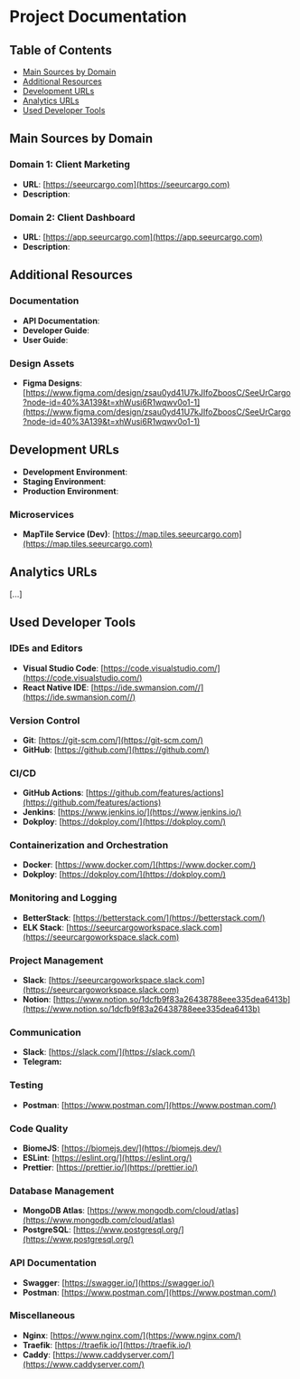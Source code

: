 # Project Documentation
## Table of Contents

- [Main Sources by Domain](#main-sources-by-domain)
- [Additional Resources](#additional-resources)
- [Development URLs](#development-urls)
- [Analytics URLs](#analytics-urls)
- [Used Developer Tools](#used-developer-tools)

## Main Sources by Domain

### Domain 1: Client Marketing

- **URL**: [https://seeurcargo.com](https://seeurcargo.com)
- **Description**: 

### Domain 2: Client Dashboard

- **URL**: [https://app.seeurcargo.com](https://app.seeurcargo.com)
- **Description**: 

## Additional Resources

### Documentation

- **API Documentation**:
- **Developer Guide**:
- **User Guide**: 

### Design Assets

- **Figma Designs**: [https://www.figma.com/design/zsau0yd41U7kJIfoZboosC/SeeUrCargo?node-id=40%3A139&t=xhWusi6R1wqwv0o1-1](https://www.figma.com/design/zsau0yd41U7kJIfoZboosC/SeeUrCargo?node-id=40%3A139&t=xhWusi6R1wqwv0o1-1)

## Development URLs

- **Development Environment**: 
- **Staging Environment**: 
- **Production Environment**: 

### Microservices

- **MapTile Service (Dev)**: [https://map.tiles.seeurcargo.com](https://map.tiles.seeurcargo.com)

## Analytics URLs

[...]

## Used Developer Tools

### IDEs and Editors

- **Visual Studio Code**: [https://code.visualstudio.com/](https://code.visualstudio.com/)
- **React Native IDE**: [https://ide.swmansion.com//](https://ide.swmansion.com//)

### Version Control

- **Git**: [https://git-scm.com/](https://git-scm.com/)
- **GitHub**: [https://github.com/](https://github.com/)

### CI/CD

- **GitHub Actions**: [https://github.com/features/actions](https://github.com/features/actions)
- **Jenkins**: [https://www.jenkins.io/](https://www.jenkins.io/)
- **Dokploy**: [https://dokploy.com/](https://dokploy.com/)

### Containerization and Orchestration

- **Docker**: [https://www.docker.com/](https://www.docker.com/)
- **Dokploy**: [https://dokploy.com/](https://dokploy.com/)

### Monitoring and Logging

- **BetterStack**: [https://betterstack.com/](https://betterstack.com/)
- **ELK Stack**: [https://seeurcargoworkspace.slack.com](https://seeurcargoworkspace.slack.com)

### Project Management

- **Slack**: [https://seeurcargoworkspace.slack.com](https://seeurcargoworkspace.slack.com)
- **Notion**: [https://www.notion.so/1dcfb9f83a26438788eee335dea6413b](https://www.notion.so/1dcfb9f83a26438788eee335dea6413b)

### Communication

- **Slack**: [https://slack.com/](https://slack.com/)
- **Telegram:**

### Testing

- **Postman**: [https://www.postman.com/](https://www.postman.com/)

### Code Quality

- **BiomeJS**: [https://biomejs.dev/](https://biomejs.dev/)
- **ESLint**: [https://eslint.org/](https://eslint.org/)
- **Prettier**: [https://prettier.io/](https://prettier.io/)

### Database Management

- **MongoDB Atlas**: [https://www.mongodb.com/cloud/atlas](https://www.mongodb.com/cloud/atlas)
- **PostgreSQL**: [https://www.postgresql.org/](https://www.postgresql.org/)

### API Documentation

- **Swagger**: [https://swagger.io/](https://swagger.io/)
- **Postman**: [https://www.postman.com/](https://www.postman.com/)

### Miscellaneous

- **Nginx**: [https://www.nginx.com/](https://www.nginx.com/)
- **Traefik**: [https://traefik.io/](https://traefik.io/)
- **Caddy**: [https://www.caddyserver.com/](https://www.caddyserver.com/)
